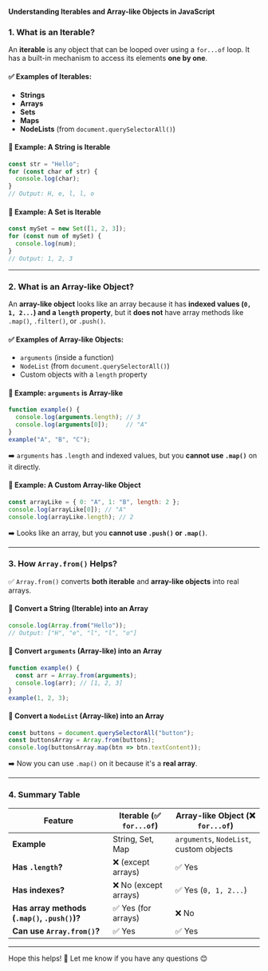**Understanding Iterables and Array-like Objects in JavaScript**

### **1. What is an Iterable?**
An **iterable** is any object that can be looped over using a `for...of` loop. It has a built-in mechanism to access its elements **one by one**.

#### ✅ Examples of Iterables:
- **Strings**
- **Arrays**
- **Sets**
- **Maps**
- **NodeLists** (from `document.querySelectorAll()`)

#### 📌 Example: A String is Iterable
```js
const str = "Hello";
for (const char of str) {
  console.log(char);
}
// Output: H, e, l, l, o
```

#### 📌 Example: A Set is Iterable
```js
const mySet = new Set([1, 2, 3]);
for (const num of mySet) {
  console.log(num);
}
// Output: 1, 2, 3
```

---

### **2. What is an Array-like Object?**
An **array-like object** looks like an array because it has **indexed values (`0, 1, 2...`) and a `length` property**, but it **does not** have array methods like `.map()`, `.filter()`, or `.push()`.

#### ✅ Examples of Array-like Objects:
- `arguments` (inside a function)
- `NodeList` (from `document.querySelectorAll()`)
- Custom objects with a `length` property

#### 📌 Example: `arguments` is Array-like
```js
function example() {
  console.log(arguments.length); // 3
  console.log(arguments[0]);     // "A"
}
example("A", "B", "C");
```
➡️ `arguments` has `.length` and indexed values, but you **cannot use `.map()`** on it directly.

#### 📌 Example: A Custom Array-like Object
```js
const arrayLike = { 0: "A", 1: "B", length: 2 };
console.log(arrayLike[0]); // "A"
console.log(arrayLike.length); // 2
```
➡️ Looks like an array, but you **cannot use `.push()` or `.map()`**.

---

### **3. How `Array.from()` Helps?**
✅ `Array.from()` converts **both iterable** and **array-like objects** into real arrays.

#### 📌 Convert a String (Iterable) into an Array
```js
console.log(Array.from("Hello"));
// Output: ["H", "e", "l", "l", "o"]
```

#### 📌 Convert `arguments` (Array-like) into an Array
```js
function example() {
  const arr = Array.from(arguments);
  console.log(arr); // [1, 2, 3]
}
example(1, 2, 3);
```

#### 📌 Convert a `NodeList` (Array-like) into an Array
```js
const buttons = document.querySelectorAll("button");
const buttonsArray = Array.from(buttons);
console.log(buttonsArray.map(btn => btn.textContent));
```
➡️ Now you can use `.map()` on it because it's a **real array**.

---

### **4. Summary Table**
| Feature | Iterable (✅ `for...of`) | Array-like Object (❌ `for...of`) |
|-----------------|----------------|--------------------|
| **Example** | String, Set, Map | `arguments`, `NodeList`, custom objects |
| **Has `.length`?** | ❌ (except arrays) | ✅ Yes |
| **Has indexes?** | ❌ No (except arrays) | ✅ Yes (`0, 1, 2...`) |
| **Has array methods (`.map()`, `.push()`)?** | ✅ Yes (for arrays) | ❌ No |
| **Can use `Array.from()`?** | ✅ Yes | ✅ Yes |

---

Hope this helps! 🚀 Let me know if you have any questions 😊


